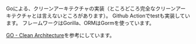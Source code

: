 Goによる、クリーンアーキテクチャの実装（ところどころ完全なクリーンアーキテクチャとは言えないところがあります）。
Github Actionでtestも実装しています。
フレームワークはGorilla、ORMはGormを使っています。

[GO - Clean Architecture](https://www.youtube.com/playlist?list=PL7Bs8ngpweC6KN8g1_LS4Be0bWXB23UKB)を参考にしています。

